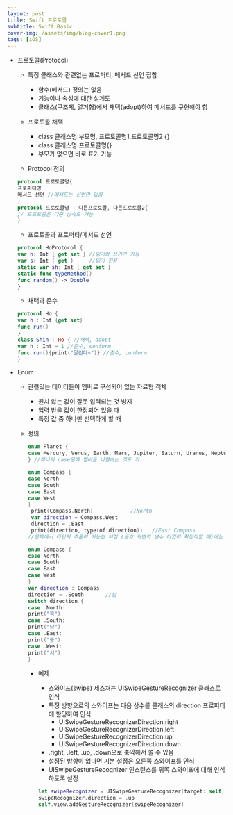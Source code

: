 ```yaml
---
layout: post
title: Swift 프로토콜
subtitle: Swift Basic
cover-img: /assets/img/blog-cover1.png
tags: [iOS]
---
```



- 프로토콜(Protocol)
    - 특정 클래스와 관련없는 프로퍼티, 메서드 선언 집합
        - 함수(메서드) 정의는 없음
        - 기능이나 속성에 대한 설계도
        - 클래스(구조체, 열거형)에서 채택(adopt)하여 메서드를 구현해야 함

    - 프로토콜 채택
        - class 클래스명:부모명, 프로토콜명1,프로토콜명2 {}
        - class 클래스명:프로토콜명{}
        - 부모가 없으면 바로 표기 가능

    - Protocol 정의

    ```swift
    protocol 프로토콜명{
    프로퍼티명
    메서드 선언 //메서드는 선언만 있음
    }
    protocol 프로토콜명 : 다른프로토콜, 다른프로토콜2{
    // 프로토콜은 다중 상속도 가능
    }
    ```

    - 프로토콜과 프로퍼티/메서드 선언

    ```swift
    protocol HoProtocol {
    var h: Int { get set } //읽기와 쓰기가 가능
    var s: Int { get }     //읽기 전용
    static var sh: Int { get set }
    static func typeMethod()
    func random() -> Double
    }
    ```

    - 채택과 준수

    ```swift
    protocol Ho { 
    var h : Int {get set} 
    func run() 
    }
    class Shin : Ho { //채택, adopt
    var h : Int = 1 //준수, conform 
    func run(){print("달린다~")} //준수, conform 
    }
    ```

- Enum
    - 관련있는 데이터들이 멤버로 구성되어 있는 자료형 객체
        - 원치 않는 값이 잘못 입력되는 것 방지
        - 입력 받을 값이 한정되어 있을 때
        - 특정 값 중 하나만 선택하게 할 때
    - 정의

        ```swift
        enum Planet {
        case Mercury, Venus, Earth, Mars, Jupiter, Saturn, Uranus, Neptune
        } //하나의 case문에 멤버들 나열하는 것도 가
        ```

        ```swift
        enum Compass {
        case North
        case South
        case East
        case West
        }
         print(Compass.North)            //North
         var direction = Compass.West
         direction = .East
         print(direction, type(of:direction))   //East Compass
        //문맥에서 타입의 추론이 가능한 시점 (등호 좌변의 변수 타입이 확정적일 때)에는 열거형명 생략 가능
        ```

        ```swift
        enum Compass {
        case North
        case South
        case East
        case West
        }
        var direction : Compass
        direction = .South       //남
        switch direction {
        case .North:
        print("북")
        case .South:
        print("남")    
        case .East:
        print("동")
        case .West:
        print("서")
        }
        ```

        - 예제
            - 스와이프(swipe) 제스처는 UISwipeGestureRecognizer 클래스로 인식
            - 특정 방향으로의 스와이프는 다음 상수를 클래스의 direction 프로퍼티에 할당하여 인식
                - UISwipeGestureRecognizerDirection.right
                - UISwipeGestureRecognizerDirection.left
                - UISwipeGestureRecognizerDirection.up
                - UISwipeGestureRecognizerDirection.down
            - .right, .left, .up, .down으로 축약해서 쓸 수 있음
            - 설정된 방향이 없다면 기본 설정은 오른쪽 스와이프를 인식
            - UISwipeGestureRecognizer 인스턴스를 위쪽 스와이프에 대해 인식하도록 설정

            ```swift
            let swipeRecognizer = UISwipeGestureRecognizer(target: self, action: "swipeDetected")
            swipeRecognizer.direction = .up
            self.view.addGestureRecognizer(swipeRecognizer)
            ```
